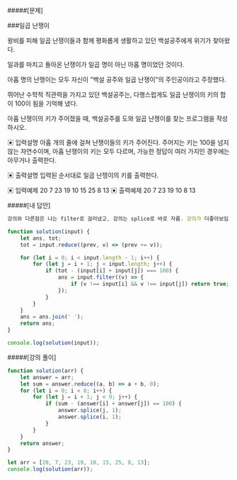 #####[문제]

###일곱 난쟁이

왕비를 피해 일곱 난쟁이들과 함께 평화롭게 생활하고 있던 백설공주에게 위기가 찾아왔다.

일과를 마치고 돌아온 난쟁이가 일곱 명이 아닌 아홉 명이었던 것이다.

아홉 명의 난쟁이는 모두 자신이 "백설 공주와 일곱 난쟁이"의 주인공이라고 주장했다.

뛰어난 수학적 직관력을 가지고 있던 백설공주는, 다행스럽게도 일곱 난쟁이의 키의 합이 100이 됨을 기억해 냈다.

아홉 난쟁이의 키가 주어졌을 때, 백설공주를 도와 일곱 난쟁이를 찾는 프로그램을 작성하시오.

▣ 입력설명
아홉 개의 줄에 걸쳐 난쟁이들의 키가 주어진다. 주어지는 키는 100을 넘지 않는 자연수이며, 아홉 난쟁이의 키는 모두 다르며, 가능한 정답이 여러 가지인 경우에는 아무거나 출력한다.

▣ 출력설명
입력된 순서대로 일곱 난쟁이의 키를 출력한다.

▣ 입력예제
20 7 23 19 10 15 25 8 13
▣ 출력예제
20 7 23 19 10 8 13

#####[내 답안]

```js
강의와 다른점은 나는 filter로 걸러냈고, 강의는 splice로 바로 자름. 강의가 더좋아보임

function solution(input) {
    let ans, tot;
    tot = input.reduce((prev, v) => (prev += v));

    for (let i = 0; i < input.length - 1; i++) {
        for (let j = i + 1; j < input.length; j++) {
            if (tot - (input[i] + input[j]) === 100) {
                ans = input.filter((v) => {
                    if (v !== input[i] && v !== input[j]) return true;
                });
            }
        }
    }
    ans = ans.join(' ');
    return ans;
}

console.log(solution(input));
```

#####[강의 풀이]

```js
function solution(arr) {
    let answer = arr;
    let sum = answer.reduce((a, b) => a + b, 0);
    for (let i = 0; i < 8; i++) {
        for (let j = i + 1; j < 9; j++) {
            if (sum - (answer[i] + answer[j]) == 100) {
                answer.splice(j, 1);
                answer.splice(i, 1);
            }
        }
    }
    return answer;
}

let arr = [20, 7, 23, 19, 10, 15, 25, 8, 13];
console.log(solution(arr));
```
